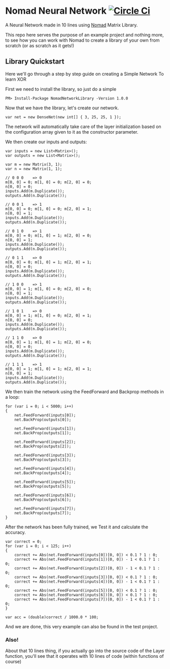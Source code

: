 # Nomad Neural Network [![Circle Ci](https://circleci.com/gh/nirex0/Nomad-Neural-Network.svg?style=shield)](https://app.circleci.com/pipelines/github/nirex0/Nomad-Neural-Network)

A Neural Network made in 10 lines using [Nomad](https://github.com/void-intelligence/Nomad) Matrix Library.

This repo here serves the purpose of an example project and nothing more, to see how you can work with Nomad to create a library of your own from scratch (or as scratch as it gets!)

## Library Quickstart

Here we'll go through a step by step guide on creating a Simple Network To learn XOR

First we need to install the library, so just do a simple 

```
PM> Install-Package NomadNetworkLibrary -Version 1.0.0
```

Now that we have the library, let's create our network.

```
var net = new DenseNet(new int[] { 3, 25, 25, 1 });
```

The network will automatically take care of the layer initialization based on the configuration array given to it as the constructor parameter.

We then create our inputs and outputs:

```
var inputs = new List<Matrix>();
var outputs = new List<Matrix>();

var m = new Matrix(3, 1);
var n = new Matrix(1, 1);

// 0 0 0    => 0
m[0, 0] = 0; m[1, 0] = 0; m[2, 0] = 0;
n[0, 0] = 0;
inputs.Add(m.Duplicate());
outputs.Add(n.Duplicate());

// 0 0 1    => 1
m[0, 0] = 0; m[1, 0] = 0; m[2, 0] = 1;
n[0, 0] = 1;
inputs.Add(m.Duplicate());
outputs.Add(n.Duplicate());

// 0 1 0    => 1
m[0, 0] = 0; m[1, 0] = 1; m[2, 0] = 0;
n[0, 0] = 1;
inputs.Add(m.Duplicate());
outputs.Add(n.Duplicate());

// 0 1 1    => 0
m[0, 0] = 0; m[1, 0] = 1; m[2, 0] = 1;
n[0, 0] = 0;
inputs.Add(m.Duplicate());
outputs.Add(n.Duplicate());

// 1 0 0    => 1
m[0, 0] = 1; m[1, 0] = 0; m[2, 0] = 0;
n[0, 0] = 1;
inputs.Add(m.Duplicate());
outputs.Add(n.Duplicate());

// 1 0 1    => 0
m[0, 0] = 1; m[1, 0] = 0; m[2, 0] = 1;
n[0, 0] = 0;
inputs.Add(m.Duplicate());
outputs.Add(n.Duplicate());

// 1 1 0    => 0
m[0, 0] = 1; m[1, 0] = 1; m[2, 0] = 0;
n[0, 0] = 0;
inputs.Add(m.Duplicate());
outputs.Add(n.Duplicate());

// 1 1 1    => 1
m[0, 0] = 1; m[1, 0] = 1; m[2, 0] = 1;
n[0, 0] = 1;
inputs.Add(m.Duplicate());
outputs.Add(n.Duplicate());
```

We then train the network using the FeedForward and Backprop methods in a loop:

```
for (var i = 0; i < 5000; i++)
{
    net.FeedForward(inputs[0]);
    net.BackProp(outputs[0]);

    net.FeedForward(inputs[1]);
    net.BackProp(outputs[1]);

    net.FeedForward(inputs[2]);
    net.BackProp(outputs[2]);

    net.FeedForward(inputs[3]);
    net.BackProp(outputs[3]);

    net.FeedForward(inputs[4]);
    net.BackProp(outputs[4]);

    net.FeedForward(inputs[5]);
    net.BackProp(outputs[5]);

    net.FeedForward(inputs[6]);
    net.BackProp(outputs[6]);

    net.FeedForward(inputs[7]);
    net.BackProp(outputs[7]);
}
```

After the network has been fully trained, we Test it and calculate the accuracy.

```
var correct = 0;
for (var i = 0; i < 125; i++)
{
    correct += Abs(net.FeedForward(inputs[0])[0, 0]) < 0.1 ? 1 : 0;
    correct += Abs(net.FeedForward(inputs[1])[0, 0]) - 1 < 0.1 ? 1 : 0;
    correct += Abs(net.FeedForward(inputs[2])[0, 0]) - 1 < 0.1 ? 1 : 0;
    correct += Abs(net.FeedForward(inputs[3])[0, 0]) < 0.1 ? 1 : 0;
    correct += Abs(net.FeedForward(inputs[4])[0, 0]) - 1 < 0.1 ? 1 : 0;
    correct += Abs(net.FeedForward(inputs[5])[0, 0]) < 0.1 ? 1 : 0;
    correct += Abs(net.FeedForward(inputs[6])[0, 0]) < 0.1 ? 1 : 0;
    correct += Abs(net.FeedForward(inputs[7])[0, 0]) - 1 < 0.1 ? 1 : 0;
}

var acc = (double)correct / 1000.0 * 100;
```

And we are done, this very example can also be found in the test project.

### Also!

About that 10 lines thing, if you actually go into the source code of the Layer function, you'll see that it operates with 10 lines of code (within functions of course)
